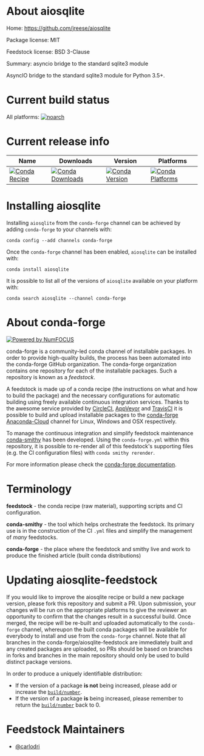 <!--
# -*- mode: jinja -*-
-->

About aiosqlite
===============

Home: https://github.com/jreese/aiosqlite

Package license: MIT

Feedstock license: BSD 3-Clause

Summary: asyncio bridge to the standard sqlite3 module

AsyncIO bridge to the standard sqlite3 module for Python 3.5+.


Current build status
====================

All platforms:
[![noarch](https://img.shields.io/circleci/project/github/conda-forge/aiosqlite-feedstock/master.svg?label=noarch)](https://circleci.com/gh/conda-forge/aiosqlite-feedstock)

Current release info
====================

| Name | Downloads | Version | Platforms |
| --- | --- | --- | --- |
| [![Conda Recipe](https://img.shields.io/badge/recipe-aiosqlite-green.svg)](https://anaconda.org/conda-forge/aiosqlite) | [![Conda Downloads](https://img.shields.io/conda/dn/conda-forge/aiosqlite.svg)](https://anaconda.org/conda-forge/aiosqlite) | [![Conda Version](https://img.shields.io/conda/vn/conda-forge/aiosqlite.svg)](https://anaconda.org/conda-forge/aiosqlite) | [![Conda Platforms](https://img.shields.io/conda/pn/conda-forge/aiosqlite.svg)](https://anaconda.org/conda-forge/aiosqlite) |

Installing aiosqlite
====================

Installing `aiosqlite` from the `conda-forge` channel can be achieved by adding `conda-forge` to your channels with:

```
conda config --add channels conda-forge
```

Once the `conda-forge` channel has been enabled, `aiosqlite` can be installed with:

```
conda install aiosqlite
```

It is possible to list all of the versions of `aiosqlite` available on your platform with:

```
conda search aiosqlite --channel conda-forge
```


About conda-forge
=================

[![Powered by NumFOCUS](https://img.shields.io/badge/powered%20by-NumFOCUS-orange.svg?style=flat&colorA=E1523D&colorB=007D8A)](http://numfocus.org)

conda-forge is a community-led conda channel of installable packages.
In order to provide high-quality builds, the process has been automated into the
conda-forge GitHub organization. The conda-forge organization contains one repository
for each of the installable packages. Such a repository is known as a *feedstock*.

A feedstock is made up of a conda recipe (the instructions on what and how to build
the package) and the necessary configurations for automatic building using freely
available continuous integration services. Thanks to the awesome service provided by
[CircleCI](https://circleci.com/), [AppVeyor](https://www.appveyor.com/)
and [TravisCI](https://travis-ci.org/) it is possible to build and upload installable
packages to the [conda-forge](https://anaconda.org/conda-forge)
[Anaconda-Cloud](https://anaconda.org/) channel for Linux, Windows and OSX respectively.

To manage the continuous integration and simplify feedstock maintenance
[conda-smithy](https://github.com/conda-forge/conda-smithy) has been developed.
Using the ``conda-forge.yml`` within this repository, it is possible to re-render all of
this feedstock's supporting files (e.g. the CI configuration files) with ``conda smithy rerender``.

For more information please check the [conda-forge documentation](https://conda-forge.org/docs/).

Terminology
===========

**feedstock** - the conda recipe (raw material), supporting scripts and CI configuration.

**conda-smithy** - the tool which helps orchestrate the feedstock.
                   Its primary use is in the construction of the CI ``.yml`` files
                   and simplify the management of *many* feedstocks.

**conda-forge** - the place where the feedstock and smithy live and work to
                  produce the finished article (built conda distributions)


Updating aiosqlite-feedstock
============================

If you would like to improve the aiosqlite recipe or build a new
package version, please fork this repository and submit a PR. Upon submission,
your changes will be run on the appropriate platforms to give the reviewer an
opportunity to confirm that the changes result in a successful build. Once
merged, the recipe will be re-built and uploaded automatically to the
`conda-forge` channel, whereupon the built conda packages will be available for
everybody to install and use from the `conda-forge` channel.
Note that all branches in the conda-forge/aiosqlite-feedstock are
immediately built and any created packages are uploaded, so PRs should be based
on branches in forks and branches in the main repository should only be used to
build distinct package versions.

In order to produce a uniquely identifiable distribution:
 * If the version of a package **is not** being increased, please add or increase
   the [``build/number``](https://conda.io/docs/user-guide/tasks/build-packages/define-metadata.html#build-number-and-string).
 * If the version of a package **is** being increased, please remember to return
   the [``build/number``](https://conda.io/docs/user-guide/tasks/build-packages/define-metadata.html#build-number-and-string)
   back to 0.

Feedstock Maintainers
=====================

* [@carlodri](https://github.com/carlodri/)

